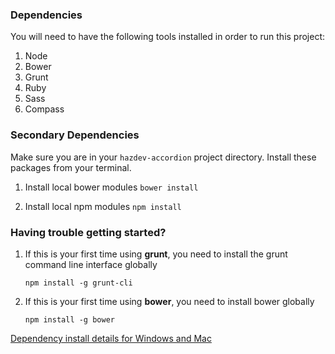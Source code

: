 ### Dependencies ###
You will need to have the following tools installed in order to run this project:

1. Node
  1. Bower
  1. Grunt
1. Ruby
  1. Sass
  1. Compass

### Secondary Dependencies ###
Make sure you are in your `hazdev-accordion` project directory.
Install these packages from your terminal.

1. Install local bower modules
   ```bower install```

2. Install local npm modules
   ```npm install```

### Having trouble getting started?

1. If this is your first time using **grunt**, you need to install the grunt
command line interface globally

    `npm install -g grunt-cli`

1. If this is your first time using **bower**, you need to install bower globally

    `npm install -g bower`

[Dependency install details for Windows and Mac](readme_dependency_install_specifics.md)
